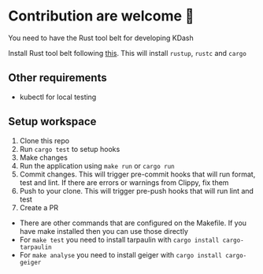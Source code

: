 # Contribution are welcome 🙏

You need to have the Rust tool belt for developing KDash

Install Rust tool belt following [this](https://www.rust-lang.org/tools/install). This will install `rustup`, `rustc` and `cargo`

## Other requirements

- kubectl for local testing

## Setup workspace

1. Clone this repo
1. Run `cargo test` to setup hooks
1. Make changes
1. Run the application using `make run` or `cargo run`
1. Commit changes. This will trigger pre-commit hooks that will run format, test and lint. If there are errors or warnings from Clippy, fix them
1. Push to your clone. This will trigger pre-push hooks that will run lint and test
1. Create a PR

- There are other commands that are configured on the Makefile. If you have make installed then you can use those directly
- For `make test` you need to install tarpaulin with `cargo install cargo-tarpaulin`
- For `make analyse` you need to install geiger with `cargo install cargo-geiger`
